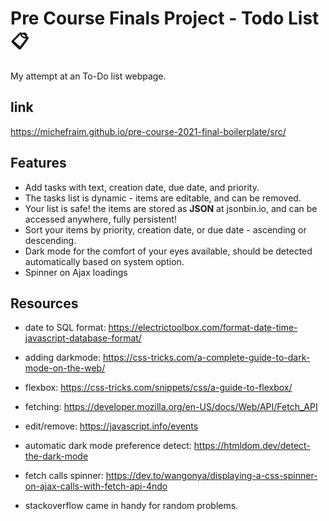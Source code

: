 # Pre Course Finals Project - Todo List 📋

My attempt at an To-Do list webpage.

## link

https://michefraim.github.io/pre-course-2021-final-boilerplate/src/

## Features

- Add tasks with text, creation date, due date, and priority.
- The tasks list is dynamic - items are editable, and can be removed.
- Your list is safe! the items are stored as **JSON** at jsonbin.io, and can be accessed anywhere, fully persistent!
- Sort your items by priority, creation date, or due date - ascending or descending.
- Dark mode for the comfort of your eyes available, should be detected automatically based on system option.
- Spinner on Ajax loadings

## Resources

- date to SQL format:
https://electrictoolbox.com/format-date-time-javascript-database-format/

- adding darkmode:
https://css-tricks.com/a-complete-guide-to-dark-mode-on-the-web/

- flexbox:
https://css-tricks.com/snippets/css/a-guide-to-flexbox/

- fetching:
https://developer.mozilla.org/en-US/docs/Web/API/Fetch_API

- edit/remove:
 https://javascript.info/events

- automatic dark mode preference detect:
https://htmldom.dev/detect-the-dark-mode

- fetch calls spinner:
https://dev.to/wangonya/displaying-a-css-spinner-on-ajax-calls-with-fetch-api-4ndo

- stackoverflow came in handy for random problems.